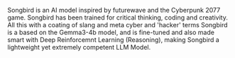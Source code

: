 Songbird is an AI model inspired by futurewave and the Cyberpunk 2077 game. Songbird has been trained for critical thinking, coding and creativity. All this with a coating of slang and meta cyber and 'hacker' terms
Songbird is a based on the Gemma3-4b model, and is fine-tuned and also made smart with Deep Reinforcemnt Learning (Reasoning), making Songbird a lightweight yet extremely competent LLM Model.
